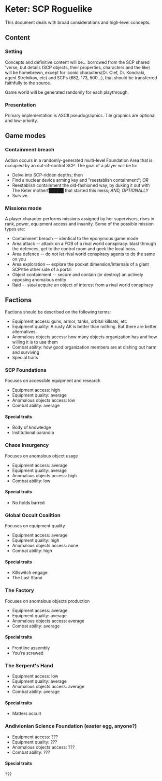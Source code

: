 Keter: SCP Roguelike
====================

This document deals with broad considerations and high-level concepts.

## Content

### Setting

Concepts and definitive content will be... borrowed from the SCP shared 'verse, but details (SCP objects, their properties, characters and the like) will be homebrewn, except for iconic characters(Dr. Clef, Dr. Kondraki, agent Strelnikov, etc) and SCPs (682, 173, 500...), that should be transferred faithfully to the source.

Game world will be generated randomly for each playthrough.

### Presentation

Primary implementation is ASCII pseudographics. Tile graphics are optional and low-priority.

## Game modes

### Containment breach

Action occurs in a randomly-generated multi-level Foundation Area that is occupied by an out-of-control SCP. The goal of a player will be to:
* Delve into SCP-ridden depths; then
* Find a nuclear device arming key and "reestablish containment";
*OR*
* Reestablish containment the old-fashioned way, by duking it out with The Keter motherf█████ that started this mess;
*AND, OPTIONALLY*
* Survive.

### Missions mode

A player character performs missions assigned by her supervisors, rises in rank, power, equipment access and insanity. Some of the possible mission types are:
* Containment breach -- identical to the eponymous game mode
* Area attack -- attack on a FOB of a rival world conspiracy: blast through the defences, get to the control room and geek the local boss.
* Area defence -- do not let rival world conspiracy agents to do the same on you
* Area exploration -- explore the pocket dimension/internals of a giant SCP/the other side of a portal
* Object containment -- secure and contain (or destroy) an actively opposing anomalous entity
* Raid -- ~~steal~~ acquire an object of interest from a rival world conspiracy

## Factions

Factions should be described on the following terms:
* Equipment access: guns, armor, tanks, orbital killsats, etc
* Equipment quality: A rusty AK is better than nothing. But there are better alternatives.
* Anomalous objects access: how many objects organization has and how willing it is to use them
* Combat ability: how good organization members are at dishing out harm and surviving
* Special traits


### SCP Foundations
Focuses on accessible equipment and research.

* Equipment access: high
* Equipment quality: average
* Anomalous objects access: low
* Combat ability: average

#### Special traits
* Body of knowledge
* Institutional paranoia

### Chaos Insurgency
Focuses on anomalous object usage
* Equipment access: average
* Equipment quality: average
* Anomalous objects access: high
* Combat ability: low

#### Special traits
* No holds barred

### Global Occult Coalition
Focuses on equipment quality
* Equipment access: average
* Equipment quality: high
* Anomalous objects access: none
* Combat ability: high

#### Special traits
* Killswitch engage
* The Last Stand

### The Factory
Focuses on anomalous objects production
* Equipment access: average
* Equipment quality: average
* Anomalous objects access: average
* Combat ability: average

#### Special traits
* Frontline assembly
* You're screwed

### The Serpent's Hand
* Equipment access: low
* Equipment quality: average
* Anomalous objects access: average
* Combat ability: average

#### Special traits
* Matters occult

### Andivionian Science Foundation (easter egg, anyone?)
* Equipment access: ???
* Equipment quality: ???
* Anomalous objects access: ???
* Combat ability: ???

#### Special traits
???
